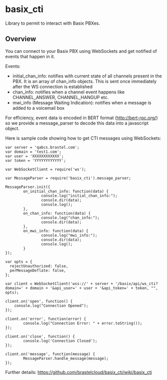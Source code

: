 # basix_cti

Library to permit to interact with Basix PBXes.

## Overview

You can connect to your Basix PBX using WebSockets and get notified of events that happen in it.

Events:
  - initial_chan_info: notifies with current state of all channels present in the PBX. It is an array of chan_info objects. This is sent once immediately after the WS connection is established
  - chan_info: notifies when a channel event happens like CHANNEL_ANSWER, CHANNEL_HANGUP etc.
  - mwi_info (Message Waiting Indication): notifies when a message is added to a voicemail box

For efficiency, event data is encoded in BERT format (http://bert-rpc.org/) so we provide a message_parser to decode this data into a javascript object.

Here is sample code showing how to get CTI messages using WebSockets:

```
var server = 'qabcs.brastel.com';
var domain = 'test1.com';
var user = 'XXXXXXXXXXXX';
var token = 'YYYYYYYYYYYY';

var WebSocketClient = require('ws');

var MessageParser = require('basix_cti').message_parser;

MessageParser.init({
        on_initial_chan_info: function(data) {
                console.log("initial_chan_info:");
                console.dir(data);
                console.log();
        },
        on_chan_info: function(data) {
                console.log("chan_info:");
                console.dir(data);
        },
        on_mwi_info: function(data) {
                console.log("mwi_info:");
                console.dir(data);
                console.log();
        }
});
 
var opts = {
  rejectUnauthorized: false,
  perMessageDeflate: false,
};

var client = WebSocketClient('wss://' + server + '/basix/api/ws_cti?domain=' + domain + '&api_user=' + user + '&api_token=' + token, "", opts);
 
client.on('open', function() {
    console.log("Connection Opened");
});
 
client.on('error', function(error) {
        console.log("Connection Error: " + error.toString());
});

client.on('close', function() {
        console.log('Connection Closed');
});

client.on('message', function(message) {
        MessageParser.handle_message(message);
});

```

Further details: https://github.com/brastelcloud/basix_cti/wiki/basix_cti
